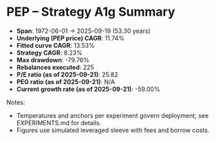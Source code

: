 # PEP – Strategy A1g Summary

- **Span**: 1972-06-01 → 2025-09-19 (53.30 years)
- **Underlying (PEP price) CAGR**: 11.74%
- **Fitted curve CAGR**: 13.53%
- **Strategy CAGR**: 8.23%
- **Max drawdown**: -79.76%
- **Rebalances executed**: 225
- **P/E ratio (as of 2025-09-21)**: 25.82
- **PEG ratio (as of 2025-09-21)**: N/A
- **Current growth rate (as of 2025-09-21)**: -59.00%

Notes:

- Temperatures and anchors per experiment govern deployment; see EXPERIMENTS.md for details.
- Figures use simulated leveraged sleeve with fees and borrow costs.

